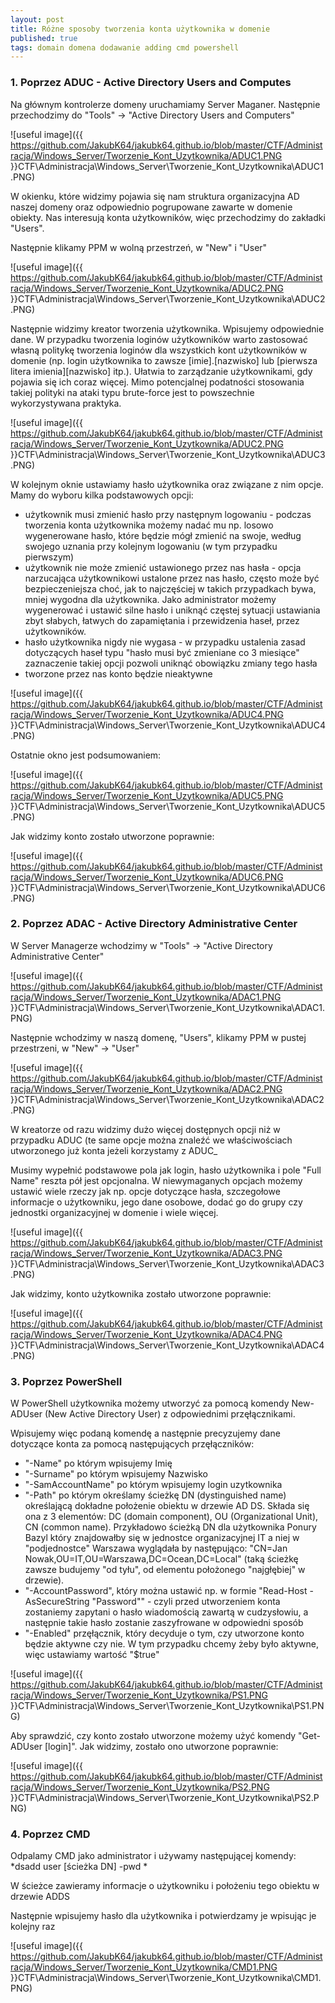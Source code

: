 ```yaml
---
layout: post
title: Różne sposoby tworzenia konta użytkownika w domenie
published: true
tags: domain domena dodawanie adding cmd powershell
---
```


### 1. Poprzez ADUC - Active Directory Users and Computes

Na głównym kontrolerze domeny uruchamiamy Server Maganer. Następnie przechodzimy do "Tools" -> "Active Directory Users and Computers"

![useful image]({{ https://github.com/JakubK64/jakubk64.github.io/blob/master/CTF/Administracja/Windows_Server/Tworzenie_Kont_Uzytkownika/ADUC1.PNG }}CTF\Administracja\Windows_Server\Tworzenie_Kont_Uzytkownika\ADUC1.PNG)

W okienku, które widzimy pojawia się nam struktura organizacyjna AD naszej domeny oraz odpowiednio pogrupowane zawarte w domenie obiekty. Nas interesują konta użytkowników, więc przechodzimy do zakładki "Users".

Następnie klikamy PPM w wolną przestrzeń, w "New" i "User"

![useful image]({{ https://github.com/JakubK64/jakubk64.github.io/blob/master/CTF/Administracja/Windows_Server/Tworzenie_Kont_Uzytkownika/ADUC2.PNG }}CTF\Administracja\Windows_Server\Tworzenie_Kont_Uzytkownika\ADUC2.PNG)

Następnie widzimy kreator tworzenia użytkownika. Wpisujemy odpowiednie dane. W przypadku tworzenia loginów użytkowników warto zastosować własną politykę tworzenia loginów dla wszystkich kont użytkowników w domenie (np. login użytkownika to zawsze [imie].[nazwisko] lub [pierwsza litera imienia][nazwisko] itp.). Ułatwia to zarządzanie użytkownikami, gdy pojawia się ich coraz więcej. Mimo potencjalnej podatności stosowania takiej polityki na ataki typu brute-force jest to powszechnie wykorzystywana praktyka.

![useful image]({{ https://github.com/JakubK64/jakubk64.github.io/blob/master/CTF/Administracja/Windows_Server/Tworzenie_Kont_Uzytkownika/ADUC2.PNG }}CTF\Administracja\Windows_Server\Tworzenie_Kont_Uzytkownika\ADUC3.PNG)

W kolejnym oknie ustawiamy hasło użytkownika oraz związane z nim opcje. Mamy do wyboru kilka podstawowych opcji:
- użytkownik musi zmienić hasło przy następnym logowaniu - podczas tworzenia konta użytkownika możemy nadać mu np. losowo wygenerowane hasło, które będzie mógł zmienić na swoje, według swojego uznania przy kolejnym logowaniu (w tym przypadku pierwszym)
- użytkownik nie może zmienić ustawionego przez nas hasła - opcja narzucająca użytkownikowi ustalone przez nas hasło, często może być bezpieczeniejsza choć, jak to najczęściej w takich przypadkach bywa, mniej wygodna dla użytkownika. Jako administrator możemy wygenerować i ustawić silne hasło i uniknąć częstej sytuacji ustawiania zbyt słabych, łatwych do zapamiętania i przewidzenia haseł, przez użytkowników.
- hasło użytkownika nigdy nie wygasa - w przypadku ustalenia zasad dotyczących haseł typu "hasło musi być zmieniane co 3 miesiące" zaznaczenie takiej opcji pozwoli uniknąć obowiązku zmiany tego hasła
- tworzone przez nas konto będzie nieaktywne

![useful image]({{ https://github.com/JakubK64/jakubk64.github.io/blob/master/CTF/Administracja/Windows_Server/Tworzenie_Kont_Uzytkownika/ADUC4.PNG }}CTF\Administracja\Windows_Server\Tworzenie_Kont_Uzytkownika\ADUC4.PNG)

Ostatnie okno jest podsumowaniem:

![useful image]({{ https://github.com/JakubK64/jakubk64.github.io/blob/master/CTF/Administracja/Windows_Server/Tworzenie_Kont_Uzytkownika/ADUC5.PNG }}CTF\Administracja\Windows_Server\Tworzenie_Kont_Uzytkownika\ADUC5.PNG)

Jak widzimy konto zostało utworzone poprawnie:

![useful image]({{ https://github.com/JakubK64/jakubk64.github.io/blob/master/CTF/Administracja/Windows_Server/Tworzenie_Kont_Uzytkownika/ADUC6.PNG }}CTF\Administracja\Windows_Server\Tworzenie_Kont_Uzytkownika\ADUC6.PNG)

### 2. Poprzez ADAC - Active Directory Administrative Center

W Server Managerze wchodzimy w "Tools" -> "Active Directory Administrative Center"

![useful image]({{ https://github.com/JakubK64/jakubk64.github.io/blob/master/CTF/Administracja/Windows_Server/Tworzenie_Kont_Uzytkownika/ADAC1.PNG }}CTF\Administracja\Windows_Server\Tworzenie_Kont_Uzytkownika\ADAC1.PNG)

Następnie wchodzimy w naszą domenę, "Users", klikamy PPM w pustej przestrzeni, w "New" -> "User"

![useful image]({{ https://github.com/JakubK64/jakubk64.github.io/blob/master/CTF/Administracja/Windows_Server/Tworzenie_Kont_Uzytkownika/ADAC2.PNG }}CTF\Administracja\Windows_Server\Tworzenie_Kont_Uzytkownika\ADAC2.PNG)

W kreatorze od razu widzimy dużo więcej dostępnych opcji niż w przypadku ADUC (te same opcje można znaleźć we właściwościach utworzonego już konta jeżeli korzystamy z ADUC_

Musimy wypełnić podstawowe pola jak login, hasło użytkownika i pole "Full Name" reszta pół jest opcjonalna. W niewymaganych opcjach możemy ustawić wiele rzeczy jak np. opcje dotyczące hasła, szczegołowe informacje o użytkowniku, jego dane osobowe, dodać go do grupy czy jednostki organizacyjnej w domenie i wiele więcej.

![useful image]({{ https://github.com/JakubK64/jakubk64.github.io/blob/master/CTF/Administracja/Windows_Server/Tworzenie_Kont_Uzytkownika/ADAC3.PNG }}CTF\Administracja\Windows_Server\Tworzenie_Kont_Uzytkownika\ADAC3.PNG)

Jak widzimy, konto użytkownika zostało utworzone poprawnie:

![useful image]({{ https://github.com/JakubK64/jakubk64.github.io/blob/master/CTF/Administracja/Windows_Server/Tworzenie_Kont_Uzytkownika/ADAC4.PNG }}CTF\Administracja\Windows_Server\Tworzenie_Kont_Uzytkownika\ADAC4.PNG)

### 3. Poprzez PowerShell

W PowerShell użytkownika możemy utworzyć za pomocą komendy New-ADUser (New Active Directory User) z odpowiednimi przęłącznikami.

Wpisujemy więc podaną komendę a następnie precyzujemy dane dotyczące konta za pomocą następujących przęłączników:
- "-Name" po którym wpisujemy Imię
- "-Surname" po którym wpisujemy Nazwisko
- "-SamAccountName" po którym wpisujemy login uzytkownika
- "-Path" po którym określamy ścieżkę DN (dystinguished name) określającą dokładne położenie obiektu w drzewie AD DS. Składa się ona z 3 elementów: DC (domain component), OU (Organizational Unit), CN (common name). Przykładowo ścieżką DN dla użytkownika Ponury Bazyl który znajdowałby się w jednostce organizacyjnej IT a niej w "podjednostce" Warszawa wyglądała by następująco: "CN=Jan Nowak,OU=IT,OU=Warszawa,DC=Ocean,DC=Local" (taką ścieżkę zawsze budujemy "od tyłu", od elementu położonego "najgłębiej" w drzewie).
- "-AccountPassword", który można ustawić np. w formie "Read-Host -AsSecureString "Password"" - czyli przed utworzeniem konta zostaniemy zapytani o hasło wiadomością zawartą w cudzysłowiu, a następnie takie hasło zostanie zaszyfrowane w odpowiedni sposób
- "-Enabled" przęłącznik, który decyduje o tym, czy utworzone konto będzie aktywne czy nie. W tym przypadku chcemy żeby było aktywne, więc ustawiamy wartość "$true"

![useful image]({{ https://github.com/JakubK64/jakubk64.github.io/blob/master/CTF/Administracja/Windows_Server/Tworzenie_Kont_Uzytkownika/PS1.PNG }}CTF\Administracja\Windows_Server\Tworzenie_Kont_Uzytkownika\PS1.PNG)

Aby sprawdzić, czy konto zostało utworzone możemy użyć komendy "Get-ADUser [login]". Jak widzimy, zostało ono utworzone poprawnie:

![useful image]({{ https://github.com/JakubK64/jakubk64.github.io/blob/master/CTF/Administracja/Windows_Server/Tworzenie_Kont_Uzytkownika/PS2.PNG }}CTF\Administracja\Windows_Server\Tworzenie_Kont_Uzytkownika\PS2.PNG)

### 4. Poprzez CMD

Odpalamy CMD jako administrator i używamy następującej komendy:
*dsadd user [ścieżka DN] -pwd *

W ścieżce zawieramy informacje o użytkowniku i położeniu tego obiektu w drzewie ADDS

Następnie wpisujemy hasło dla użytkownika i potwierdzamy je wpisując je kolejny raz

![useful image]({{ https://github.com/JakubK64/jakubk64.github.io/blob/master/CTF/Administracja/Windows_Server/Tworzenie_Kont_Uzytkownika/CMD1.PNG }}CTF\Administracja\Windows_Server\Tworzenie_Kont_Uzytkownika\CMD1.PNG)

